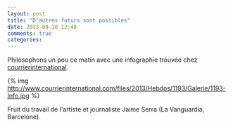 ```yaml
---
layout: post
title: "D'autres futurs sont possibles"
date: 2013-09-18 12:48
comments: true
categories: 
---
```


Philosophons un peu ce matin avec une infographie trouvée chez [courrierinternational](http://www.courrierinternational.com/article/2013/09/17/d-autres-futurs-sont-possibles).

{% img http://www.courrierinternational.com/files/2013/Hebdos/1193/Galerie/1193-Info.jpg %}

Fruit du travail de l'artiste et journaliste Jaime Serra (La Vanguardia, Barcelone).